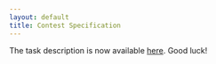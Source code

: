 ```yaml
---
layout: default
title: Contest Specification
---
```


The task description is now available
[here](http://icfpcontest2017.github.io/static/task-v1.0.pdf). Good
luck!
